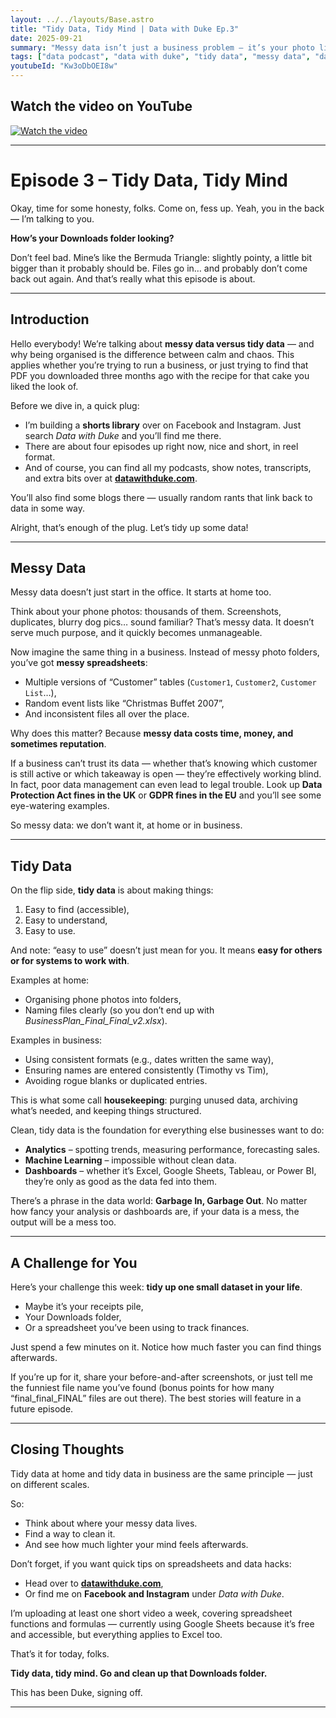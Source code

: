 ```yaml
---
layout: ../../layouts/Base.astro
title: "Tidy Data, Tidy Mind | Data with Duke Ep.3"
date: 2025-09-21
summary: "Messy data isn’t just a business problem — it’s your photo library, your receipts, your downloads folder of doom. In this episode of Data with Duke, we look at why tidying your data makes life easier, saves money, and sets the stage for real analysis."
tags: ["data podcast", "data with duke", "tidy data", "messy data", "data basics", "data literacy", "data organisation", "clean data", "spreadsheets", "excel tips", "google sheets", "data governance", "data culture", "data quality", "data cleaning", "data management", "everyday data", "data careers", "educational podcast", "tech podcast"]
youtubeId: "Kw3oDbOEI8w"
---
```

## Watch the video on YouTube
[![Watch the video](https://img.youtube.com/vi/U4-nloIguAc/0.jpg)](https://youtu.be/Kw3oDbOEI8w)

---

# Episode 3 – Tidy Data, Tidy Mind

Okay, time for some honesty, folks. Come on, fess up. Yeah, you in the back — I’m talking to you.

**How’s your Downloads folder looking?**

Don’t feel bad. Mine’s like the Bermuda Triangle: slightly pointy, a little bit bigger than it probably should be. Files go in… and probably don’t come back out again. And that’s really what this episode is about.

---

## Introduction

Hello everybody! We’re talking about **messy data versus tidy data** — and why being organised is the difference between calm and chaos. This applies whether you’re trying to run a business, or just trying to find that PDF you downloaded three months ago with the recipe for that cake you liked the look of.

Before we dive in, a quick plug:

* I’m building a **shorts library** over on Facebook and Instagram. Just search *Data with Duke* and you’ll find me there.
* There are about four episodes up right now, nice and short, in reel format.
* And of course, you can find all my podcasts, show notes, transcripts, and extra bits over at **[datawithduke.com](https://datawithduke.com)**.

You’ll also find some blogs there — usually random rants that link back to data in some way.

Alright, that’s enough of the plug. Let’s tidy up some data!

---

## Messy Data

Messy data doesn’t just start in the office. It starts at home too.

Think about your phone photos: thousands of them. Screenshots, duplicates, blurry dog pics… sound familiar? That’s messy data. It doesn’t serve much purpose, and it quickly becomes unmanageable.

Now imagine the same thing in a business. Instead of messy photo folders, you’ve got **messy spreadsheets**:

* Multiple versions of “Customer” tables (`Customer1`, `Customer2`, `Customer List`…),
* Random event lists like “Christmas Buffet 2007”,
* And inconsistent files all over the place.

Why does this matter? Because **messy data costs time, money, and sometimes reputation**.

If a business can’t trust its data — whether that’s knowing which customer is still active or which takeaway is open — they’re effectively working blind. In fact, poor data management can even lead to legal trouble. Look up **Data Protection Act fines in the UK** or **GDPR fines in the EU** and you’ll see some eye-watering examples.

So messy data: we don’t want it, at home or in business.

---

## Tidy Data

On the flip side, **tidy data** is about making things:

1. Easy to find (accessible),
2. Easy to understand,
3. Easy to use.

And note: “easy to use” doesn’t just mean for you. It means **easy for others or for systems to work with**.

Examples at home:

* Organising phone photos into folders,
* Naming files clearly (so you don’t end up with *BusinessPlan\_Final\_Final\_v2.xlsx*).

Examples in business:

* Using consistent formats (e.g., dates written the same way),
* Ensuring names are entered consistently (Timothy vs Tim),
* Avoiding rogue blanks or duplicated entries.

This is what some call **housekeeping**: purging unused data, archiving what’s needed, and keeping things structured.

Clean, tidy data is the foundation for everything else businesses want to do:

* **Analytics** – spotting trends, measuring performance, forecasting sales.
* **Machine Learning** – impossible without clean data.
* **Dashboards** – whether it’s Excel, Google Sheets, Tableau, or Power BI, they’re only as good as the data fed into them.

There’s a phrase in the data world: **Garbage In, Garbage Out**. No matter how fancy your analysis or dashboards are, if your data is a mess, the output will be a mess too.

---

## A Challenge for You

Here’s your challenge this week: **tidy up one small dataset in your life**.

* Maybe it’s your receipts pile,
* Your Downloads folder,
* Or a spreadsheet you’ve been using to track finances.

Just spend a few minutes on it. Notice how much faster you can find things afterwards.

If you’re up for it, share your before-and-after screenshots, or just tell me the funniest file name you’ve found (bonus points for how many “final\_final\_FINAL” files are out there). The best stories will feature in a future episode.

---

## Closing Thoughts

Tidy data at home and tidy data in business are the same principle — just on different scales.

So:

* Think about where your messy data lives.
* Find a way to clean it.
* And see how much lighter your mind feels afterwards.

Don’t forget, if you want quick tips on spreadsheets and data hacks:

* Head over to **[datawithduke.com](https://datawithduke.com)**,
* Or find me on **Facebook and Instagram** under *Data with Duke*.

I’m uploading at least one short video a week, covering spreadsheet functions and formulas — currently using Google Sheets because it’s free and accessible, but everything applies to Excel too.

That’s it for today, folks.

**Tidy data, tidy mind. Go and clean up that Downloads folder.**

This has been Duke, signing off.

---

